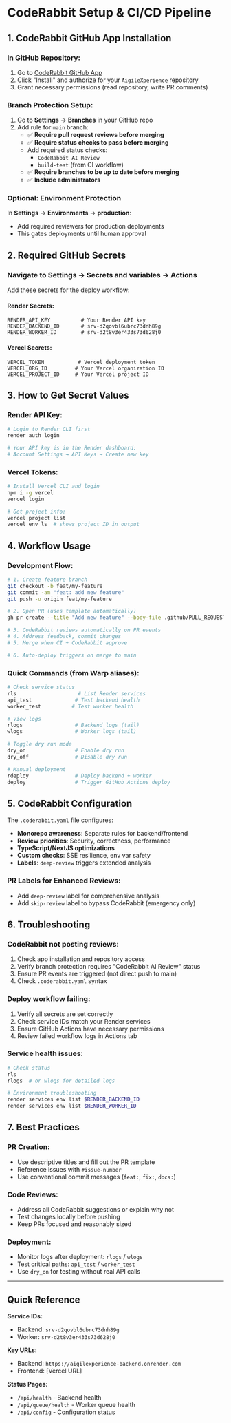 # CodeRabbit Setup & CI/CD Pipeline

## 1. CodeRabbit GitHub App Installation

### In GitHub Repository:

1. Go to [CodeRabbit GitHub App](https://github.com/apps/coderabbitai)
2. Click "Install" and authorize for your `AigileXperience` repository
3. Grant necessary permissions (read repository, write PR comments)

### Branch Protection Setup:

1. Go to **Settings** → **Branches** in your GitHub repo
2. Add rule for `main` branch:
   - ✅ **Require pull request reviews before merging**
   - ✅ **Require status checks to pass before merging**
   - Add required status checks:
     - `CodeRabbit AI Review`
     - `build-test` (from CI workflow)
   - ✅ **Require branches to be up to date before merging**
   - ✅ **Include administrators**

### Optional: Environment Protection

In **Settings** → **Environments** → **production**:

- Add required reviewers for production deployments
- This gates deployments until human approval

## 2. Required GitHub Secrets

### Navigate to Settings → Secrets and variables → Actions

Add these secrets for the deploy workflow:

#### Render Secrets:

```
RENDER_API_KEY          # Your Render API key
RENDER_BACKEND_ID       # srv-d2qovbl6ubrc73dnh89g
RENDER_WORKER_ID        # srv-d2t8v3er433s73d628j0
```

#### Vercel Secrets:

```
VERCEL_TOKEN           # Vercel deployment token
VERCEL_ORG_ID         # Your Vercel organization ID
VERCEL_PROJECT_ID     # Your Vercel project ID
```

## 3. How to Get Secret Values

### Render API Key:

```bash
# Login to Render CLI first
render auth login

# Your API key is in the Render dashboard:
# Account Settings → API Keys → Create new key
```

### Vercel Tokens:

```bash
# Install Vercel CLI and login
npm i -g vercel
vercel login

# Get project info:
vercel project list
vercel env ls  # shows project ID in output
```

## 4. Workflow Usage

### Development Flow:

```bash
# 1. Create feature branch
git checkout -b feat/my-feature
git commit -am "feat: add new feature"
git push -u origin feat/my-feature

# 2. Open PR (uses template automatically)
gh pr create --title "Add new feature" --body-file .github/PULL_REQUEST_TEMPLATE.md

# 3. CodeRabbit reviews automatically on PR events
# 4. Address feedback, commit changes
# 5. Merge when CI + CodeRabbit approve

# 6. Auto-deploy triggers on merge to main
```

### Quick Commands (from Warp aliases):

```bash
# Check service status
rls                    # List Render services
api_test              # Test backend health
worker_test          # Test worker health

# View logs
rlogs                 # Backend logs (tail)
wlogs                 # Worker logs (tail)

# Toggle dry run mode
dry_on                # Enable dry run
dry_off               # Disable dry run

# Manual deployment
rdeploy               # Deploy backend + worker
deploy                # Trigger GitHub Actions deploy
```

## 5. CodeRabbit Configuration

The `.coderabbit.yaml` file configures:

- **Monorepo awareness**: Separate rules for backend/frontend
- **Review priorities**: Security, correctness, performance
- **TypeScript/NextJS optimizations**
- **Custom checks**: SSE resilience, env var safety
- **Labels**: `deep-review` triggers extended analysis

### PR Labels for Enhanced Reviews:

- Add `deep-review` label for comprehensive analysis
- Add `skip-review` label to bypass CodeRabbit (emergency only)

## 6. Troubleshooting

### CodeRabbit not posting reviews:

1. Check app installation and repository access
2. Verify branch protection requires "CodeRabbit AI Review" status
3. Ensure PR events are triggered (not direct push to main)
4. Check `.coderabbit.yaml` syntax

### Deploy workflow failing:

1. Verify all secrets are set correctly
2. Check service IDs match your Render services
3. Ensure GitHub Actions have necessary permissions
4. Review failed workflow logs in Actions tab

### Service health issues:

```bash
# Check status
rls
rlogs  # or wlogs for detailed logs

# Environment troubleshooting
render services env list $RENDER_BACKEND_ID
render services env list $RENDER_WORKER_ID
```

## 7. Best Practices

### PR Creation:

- Use descriptive titles and fill out the PR template
- Reference issues with `#issue-number`
- Use conventional commit messages (`feat:`, `fix:`, `docs:`)

### Code Reviews:

- Address all CodeRabbit suggestions or explain why not
- Test changes locally before pushing
- Keep PRs focused and reasonably sized

### Deployment:

- Monitor logs after deployment: `rlogs` / `wlogs`
- Test critical paths: `api_test` / `worker_test`
- Use `dry_on` for testing without real API calls

---

## Quick Reference

**Service IDs:**

- Backend: `srv-d2qovbl6ubrc73dnh89g`
- Worker: `srv-d2t8v3er433s73d628j0`

**Key URLs:**

- Backend: `https://aigilexperience-backend.onrender.com`
- Frontend: [Vercel URL]

**Status Pages:**

- `/api/health` - Backend health
- `/api/queue/health` - Worker queue health
- `/api/config` - Configuration status
